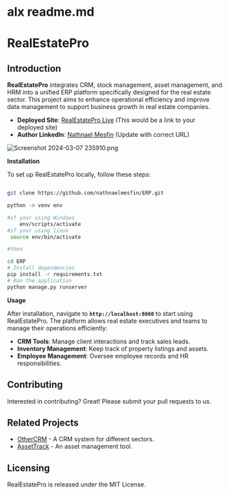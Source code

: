 # alx readme.md

# **RealEstatePro**

## **Introduction**

**RealEstatePro** integrates CRM, stock management, asset management, and HRM into a unified ERP platform specifically designed for the real estate sector. This project aims to enhance operational efficiency and improve data management to support business growth in real estate companies.

- **Deployed Site**: [RealEstatePro Live](http://167.99.34.73) (This would be a link to your deployed site)
- **Author LinkedIn**: [Nathnael Mesfin](https://www.linkedin.com/in/nathnael-mesfin) (Update with correct URL)

![Screenshot 2024-03-07 235910.png](alx%20readme%20md%2036e5f67a7e844ce0a9015e11db385ba7/Screenshot_2024-03-07_235910.png)

**Installation**

To set up RealEstatePro locally, follow these steps:

```bash

git clone https://github.com/nathnaelmesfin/ERP.git

python -m venv env

#if your using Windows 
	env/scripts/activate
#if your using linux
 source env/bin/activate

#then

cd ERP
# Install dependencies
pip install -r requirements.txt
# Run the application
python manage.py runserver

```

**Usage**

After installation, navigate to **`http://localhost:8000`** to start using RealEstatePro. The platform allows real estate executives and teams to manage their operations efficiently:

- **CRM Tools**: Manage client interactions and track sales leads.
- **Inventory Management**: Keep track of property listings and assets.
- **Employee Management**: Oversee employee records and HR responsibilities.

## **Contributing**

Interested in contributing? Great! Please submit your pull requests to us.

## **Related Projects**

- [OtherCRM](#) - A CRM system for different sectors.
- [AssetTrack](#) - An asset management tool.

## **Licensing**

RealEstatePro is released under the MIT License.
